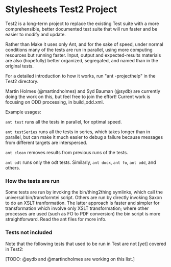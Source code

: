 # Stylesheets Test2 Project

Test2 is a long-term project to replace the existing Test suite with a more comprehensible, better documented test suite that will run faster and be easier to modify and update.

Rather than Make it uses only Ant, and for the sake of speed, under normal conditions many of the tests are run in parallel, using more computing resources but running faster. Input, output and expected-results materials are also (hopefully) better organized, segregated, and named than in the original tests. 

For a detailed introduction to how it works, run "ant -projecthelp" in the Test2 directory.

Martin  Holmes (@martindholmes) and Syd Bauman (@sydb) are currently doing the work on this, but feel free to join the effort! Current work is focusing on ODD processing, in build_odd.xml. 


Example usages:

`ant test` runs all the tests in parallel, for optimal speed.

`ant testSeries` runs all the tests in series, which takes longer than in parallel, but can make it much easier to debug a failure because messages from different targets are interspersed.

`ant clean` removes results from previous runs of the tests.

`ant odt` runs only the odt tests. Similarly, `ant docx`, `ant fo`, `ant odd`, and others.

### How the tests are run

Some tests are run by invoking the bin/thing2thing symlinks, which call the universal bin/transformtei script. Others are run by directly invoking Saxon to do an XSLT tranformation. The latter approach is faster and simpler for transformation which involve only XSLT transformation; where other processes are used (such as FO to PDF conversion) the bin script is more straightforward. Read the ant files for more info.


### Tests not included

Note that the following tests that used to be run in Test are not [yet] covered in Test2:

 [TODO: @sydb and @martindholmes are working on this list.]






